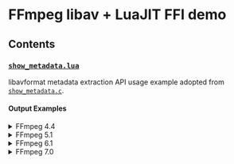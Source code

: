 # FFmpeg libav + LuaJIT FFI demo

## Contents

### [`show_metadata.lua`](https://github.com/un-def/ffmpeg-libav-luajit-ffi-demo/blob/master/show_metadata.lua)

libavformat metadata extraction API usage example adopted from [`show_metadata.c`](https://github.com/FFmpeg/FFmpeg/blob/n7.0/doc/examples/show_metadata.c).

#### Output Examples

<details>
  <summary>FFmpeg 4.4</summary>

  ```
  $ ffmpeg -version | head -1
  ffmpeg version 4.4.2-0ubuntu0.22.04.1 Copyright (c) 2000-2021 the FFmpeg developers

  $ lua show_metadata.lua Big_Buck_Bunny_1080_10s_10MB.webm
  lavu 56.70.100
  lavc 58.134.100
  lavf 58.76.100
  lavu < 57.42.100, using av_dict_get
    title: Big Buck Bunny, Sunflower version
    GENRE: Animation
    MAJOR_BRAND: isom
    MINOR_VERSION: 1
    COMPATIBLE_BRANDS: isomavc1
    COMPOSER: Sacha Goedegebure
    ARTIST: Blender Foundation 2008, Janus Bager Kristensen 2013
    COMMENT: Creative Commons Attribution 3.0 - http://bbb3d.renderfarming.net
    ENCODER: Lavf58.14.100
  ```
</details>

<details>
  <summary>FFmpeg 5.1</summary>

  ```
  $ ffmpeg -version | head -1
  ffmpeg version 5.1.4-0+deb12u1 Copyright (c) 2000-2023 the FFmpeg developers

  $ lua show_metadata.lua UHD_HDR_test_v11.mkv
  lavu 57.28.100
  lavc 59.37.100
  lavf 59.27.100
  lavu < 57.42.100, using av_dict_get
    encoder: libebml v1.3.3 + libmatroska v1.4.4
    creation_time: 2015-10-28T20:07:20.000000Z
  ```
</details>

<details>
  <summary>FFmpeg 6.1</summary>

  ```
  $ ffmpeg -version | head -1
  ffmpeg version 6.1.1-3ubuntu5 Copyright (c) 2000-2023 the FFmpeg developers

  $ lua show_metadata.lua ChID-BLITS-EBU-Narration.mp4
  lavu 58.29.100
  lavc 60.31.102
  lavf 60.16.100
  lavu >= 57.42.100, using av_dict_iterate
    major_brand: mp42
    minor_version: 0
    compatible_brands: mp42isom
    creation_time: 2012-07-22T17:48:25.000000Z
    encoder: Fraunhofer IIS MPEG-4 Audio Encoder 03.02.11.01_MPEGScbr_SXPro
  ```
</details>

<details>
  <summary>FFmpeg 7.0</summary>

```
$ ffmpeg -version | head -1
ffmpeg version n7.0 Copyright (c) 2000-2024 the FFmpeg developers

$ lua show_metadata.lua Sample_BeeMoved_96kHz24bit.flac
lavu 59.8.100
lavc 61.3.100
lavf 61.1.100
lavu >= 57.42.100, using av_dict_iterate
  ALBUM: Bee Moved
  TITLE: Bee Moved
  album_artist: Blue Monday FM
  MRAT: 0
  ARTIST: Blue Monday FM
```
</details>
